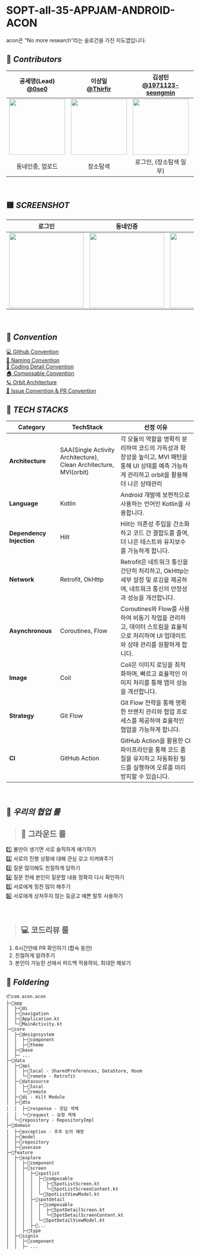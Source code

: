 # SOPT-all-35-APPJAM-ANDROID-ACON
acon은 “No more research”라는 슬로건을 가진 지도앱입니다.

## 🍨 *****Contributors*****

| 공세영(Lead) <br> [@0se0](https://github.com/0se0) | 이상일 <br> [@Thirfir](https://github.com/ThirFir) | 김성민 <br> [@1971123-seongmin](https://github.com/1971123-seongmin) | 양지원 <br> [@tunaunnie](https://github.com/tunaunnie) |
|:---:|:---:|:---:|:---:|
| <img width="150" src="https://github.com/user-attachments/assets/781d97ec-3348-4ae6-8b51-f9e997e9de20"/> | <img width="150" src="https://github.com/user-attachments/assets/59cbbadc-59b0-4667-ac05-2b5836701492"/> | <img width="150" src="https://github.com/user-attachments/assets/13453d7c-fb38-4ae0-ba40-dc2fa7bbbac3"/> | <img width="150" src="https://github.com/user-attachments/assets/4a9f6470-ea8f-48ab-82df-40e2cb2773b7"/> |
|  동네인증, 업로드 | 장소탐색 | 로그인, (장소탐색 일부) | 온보딩 (장소탐색 일부) |

<br/>

## 🟨 *****SCREENSHOT*****
| 로그인 |            동네인증              |              온보딩               |              장소탐색               |              업로드               |
|:---:|:-----------------------------------------------------------------------------:|:-----------------------------------------------------------------------------:|:-----------------------------------------------------------------------------:|:-----------------------------------------------------------------------------:|
| <img width="200" src=""/> | <img width="200" src=""/> | <img width="200" src=""/> | <img width="200" src=""/> | <img width="200" src=""/> |

<br/>

## 📗 *****Convention*****
[ 💻 Github Convention](https://stripe-shoemaker-907.notion.site/Github-Convention-d5c57b9b06d744bb99d503d335fc8e5d?pvs=4) <br>
[ 🚸 Naming Convention](https://stripe-shoemaker-907.notion.site/Naming-Convention-f929fcaf44684e8598df9f50e95cb192?pvs=4) <br>
[ 📛 Coding Detail Convention](https://stripe-shoemaker-907.notion.site/Coding-Detail-Convention-43f146988f114a5bb34c2e850e0af90f?pvs=4) <br>
[ 🏠 Composable Convention](https://stripe-shoemaker-907.notion.site/Composable-Convention-df0dff2511764ef8a4670bd9b865b684?pvs=4) <br>
[ 🪐 Orbit Architecture](https://stripe-shoemaker-907.notion.site/Orbit-Architecture-0c3f47033ef242be9bf9ece745f064cd?pvs=4) <br>
[ 🍎 Issue Convention & PR Convention](https://stripe-shoemaker-907.notion.site/Issue-Convention-PR-Convention-4f243543340145c1b567bb61a45e9a3a?pvs=4) <br>

## 🔧 *****TECH STACKS*****

| **Category**           | **TechStack**                               | **선정 이유**                                                                 |
|------------------------|---------------------------------------------|-------------------------------------------------------------------------------|
| **Architecture**        | SAA(Single Activity Architecture), Clean Architecture, MVI(orbit) | 각 모듈의 역할을 명확히 분리하여 코드의 가독성과 확장성을 높이고, MVI 패턴을 통해 UI 상태를 예측 가능하게 관리하고 orbit을 활용해 더 나은 상태관리  |
| **Language**            | Kotlin                                      | Android 개발에 보편적으로 사용하는 언어인 Kotlin을 사용합니다.   |
| **Dependency Injection**| Hilt                                        | Hilt는 의존성 주입을 간소화하고 코드 간 결합도를 줄여, 더 나은 테스트와 유지보수를 가능하게 합니다. |
| **Network**             | Retrofit, OkHttp                           | Retrofit은 네트워크 통신을 간단히 처리하고, OkHttp는 세부 설정 및 로깅을 제공하여, 네트워크 통신의 안정성과 성능을 개선합니다. |
| **Asynchronous**        | Coroutines, Flow                           | Coroutines와 Flow를 사용하여 비동기 작업을 관리하고, 데이터 스트림을 효율적으로 처리하여 UI 업데이트와 상태 관리를 원활하게 합니다. |
| **Image**               | Coil                                        | Coil은 이미지 로딩을 최적화하며, 빠르고 효율적인 이미지 처리를 통해 앱의 성능을 개선합니다. |
| **Strategy**            | Git Flow                                    | Git Flow 전략을 통해 명확한 브랜치 관리와 협업 프로세스를 제공하여 효율적인 협업을 가능하게 합니다. |
| **CI**                  | GitHub Action                               | GitHub Action을 활용한 CI 파이프라인을 통해 코드 품질을 유지하고 자동화된 빌드를 실행하여 오류를 미리 방지할 수 있습니다. |

<br/>

## 🩷 *****우리의 협업 룰*****
> ## 🐣 그라운드 룰
1️⃣ 불만이 생기면 서로 솔직하게 얘기하기 <br>
2️⃣ 서로의 진행 상황에 대해 관심 갖고 지켜봐주기 <br>
3️⃣ 질문 많이해도 친절하게 답하기 <br>
4️⃣ 질문 전에 본인이 질문할 내용 정확히 다시 확인하기 <br>
5️⃣ 서로에게 칭찬 많이 해주기 <br>
6️⃣ 서로에게 상처주지 않는 둥글고 예쁜 말투 사용하기 <br>

<br/>

> ## 💻 코드리뷰 룰
1. 6시간안에 PR 확인하기 (합숙 동안)
2. 친절하게 알려주기
3. 본인이 가능한 선에서 피드백 적용하되, 최대한 해보기

## 📁 *****Foldering*****

```
📦com.acon.acon
├─📂app
│  ├─📂di
│  ├─📂navigation
│  ├─📰Application.kt
│  └─📰MainActivity.kt
├─📂core
│  ├─📂designsystem
│  │  ├─📂component
│  │  ├─📂theme
│  ├─📂base
│  ├─ ...
├─📂data
│  ├─📂api
│  │  ├─📂local - SharedPreferences, DataStore, Room
│  │  └─📂remote - Retrofit
│  ├─📂datasource
│  │  ├─📂local 
│  │  └─📂remote 
│  ├─📂di - Hilt Module
│  ├─📂dto
│  │  ├─📂response - 응답 객체
│  │  └─📂request - 요청 객체
│  └─📂repository - RepositoryImpl
├─📂domain
│  ├─📂exception - 추후 논의 예정
│  ├─📂model
│  ├─📂repository
│  ├─📂usecase
├─📂feature
│  ├─📂explore
│  │  ├─📂component
│  │  ├─📂screen
│  │  │  ├─📂spotlist
│  │  │  │  ├─📂composable
│  │  │  │  │  ├─📰SpotListScreen.kt
│  │  │  │  │  └─📰SpotListScreenContent.kt
│  │  │  │  └─📰SpotListViewModel.kt
│  │  │  ├─📂spotdetail
│  │  │  │  ├─📂composable
│  │  │  │  │  ├─📰SpotDetailScreen.kt
│  │  │  │  │  └─📰SpotDetailScreenContent.kt
│  │  │  │  └─📰SpotDetailViewModel.kt
│  │  │  ├─📂...
│  │  ├─📂type
│  ├─📂signin
│  │  ├─📂component
│  │  ├─ ...
